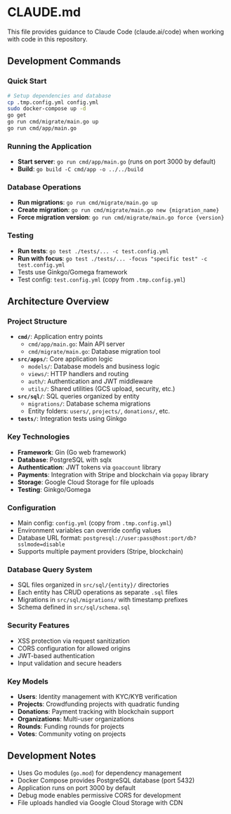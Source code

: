 # CLAUDE.md

This file provides guidance to Claude Code (claude.ai/code) when working with code in this repository.

## Development Commands

### Quick Start
```bash
# Setup dependencies and database
cp .tmp.config.yml config.yml
sudo docker-compose up -d
go get
go run cmd/migrate/main.go up
go run cmd/app/main.go
```

### Running the Application
- **Start server**: `go run cmd/app/main.go` (runs on port 3000 by default)
- **Build**: `go build -C cmd/app -o ../../build`

### Database Operations
- **Run migrations**: `go run cmd/migrate/main.go up`
- **Create migration**: `go run cmd/migrate/main.go new {migration_name}`
- **Force migration version**: `go run cmd/migrate/main.go force {version}`

### Testing
- **Run tests**: `go test ./tests/... -c test.config.yml`
- **Run with focus**: `go test ./tests/... -focus "specific test" -c test.config.yml`
- Tests use Ginkgo/Gomega framework
- Test config: `test.config.yml` (copy from `.tmp.config.yml`)

## Architecture Overview

### Project Structure
- **`cmd/`**: Application entry points
  - `cmd/app/main.go`: Main API server
  - `cmd/migrate/main.go`: Database migration tool
- **`src/apps/`**: Core application logic
  - `models/`: Database models and business logic
  - `views/`: HTTP handlers and routing
  - `auth/`: Authentication and JWT middleware
  - `utils/`: Shared utilities (GCS upload, security, etc.)
- **`src/sql/`**: SQL queries organized by entity
  - `migrations/`: Database schema migrations
  - Entity folders: `users/`, `projects/`, `donations/`, etc.
- **`tests/`**: Integration tests using Ginkgo

### Key Technologies
- **Framework**: Gin (Go web framework)
- **Database**: PostgreSQL with sqlx
- **Authentication**: JWT tokens via `goaccount` library
- **Payments**: Integration with Stripe and blockchain via `gopay` library
- **Storage**: Google Cloud Storage for file uploads
- **Testing**: Ginkgo/Gomega

### Configuration
- Main config: `config.yml` (copy from `.tmp.config.yml`)
- Environment variables can override config values
- Database URL format: `postgresql://user:pass@host:port/db?sslmode=disable`
- Supports multiple payment providers (Stripe, blockchain)

### Database Query System
- SQL files organized in `src/sql/{entity}/` directories
- Each entity has CRUD operations as separate `.sql` files
- Migrations in `src/sql/migrations/` with timestamp prefixes
- Schema defined in `src/sql/schema.sql`

### Security Features
- XSS protection via request sanitization
- CORS configuration for allowed origins
- JWT-based authentication
- Input validation and secure headers

### Key Models
- **Users**: Identity management with KYC/KYB verification
- **Projects**: Crowdfunding projects with quadratic funding
- **Donations**: Payment tracking with blockchain support  
- **Organizations**: Multi-user organizations
- **Rounds**: Funding rounds for projects
- **Votes**: Community voting on projects

## Development Notes
- Uses Go modules (`go.mod`) for dependency management
- Docker Compose provides PostgreSQL database (port 5432)
- Application runs on port 3000 by default
- Debug mode enables permissive CORS for development
- File uploads handled via Google Cloud Storage with CDN